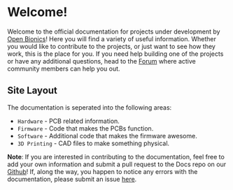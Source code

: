 # Welcome!

Welcome to the official documentation for projects under development by [Open Bionics](https://www.openbionics.com/)!
Here you will find a variety of useful information. Whether you would like to contribute to the projects, or just want to see how they work, this is the place for you. If you need help building one of the projects or have any additional questions, head to the [Forum](http://openbionics.lefora.com/) where active community members can help you out.

## Site Layout
The documentation is seperated into the following areas:

* `Hardware` - PCB related information.
* `Firmware` - Code that makes the PCBs function.
* `Software` - Additional code that makes the firmware awesome.
* `3D Printing` - CAD files to make something physical.

**Note**: If you are interested in contributing to the documentation, feel free to add your own information and submit a pull request to the Docs repo on our [Github](https://github.com/Open-Bionics/Open-Bionics.github.io)! If, along the way, you happen to notice any errors with the documentation, please submit an issue [here](https://github.com/Open-Bionics/Open-Bionics.github.io/issues). 
